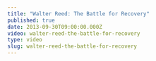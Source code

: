 ```yaml
---
title: "Walter Reed: The Battle for Recovery"
published: true
date: 2013-09-30T09:00:00.000Z
video: walter-reed-the-battle-for-recovery
type: video
slug: walter-reed-the-battle-for-recovery
---
```


